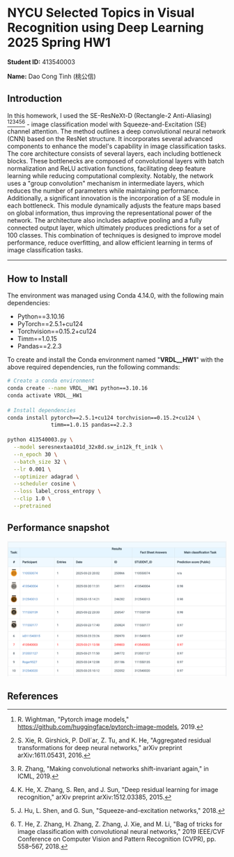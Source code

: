 # NYCU Selected Topics in Visual Recognition using Deep Learning 2025 Spring HW1

**Student ID:** 413540003

**Name:** Dao Cong Tinh (桃公信)

## Introduction

In this homework, I used the SE-ResNeXt-D (Rectangle-2 Anti-Aliasing) [^1][^2][^3][^4][^5][^6] - image classification model with Squeeze-and-Excitation (SE) channel attention. The method outlines a deep convolutional neural network (CNN) based on the ResNet structure. It incorporates several advanced components to enhance the model's capability in image classification tasks. The core architecture consists of several layers, each including bottleneck blocks. These bottlenecks are composed of convolutional layers with batch normalization and ReLU activation functions, facilitating deep feature learning while reducing computational complexity. Notably, the network uses a "group convolution" mechanism in intermediate layers, which reduces the number of parameters while maintaining performance. Additionally, a significant innovation is the incorporation of a SE module in each bottleneck. This module dynamically adjusts the feature maps based on global information, thus improving the representational power of the network. The architecture also includes adaptive pooling and a fully connected output layer, which ultimately produces predictions for a set of 100 classes. This combination of techniques is designed to improve model performance, reduce overfitting, and allow efficient learning in terms of image classification tasks.

---

## How to Install

The environment was managed using Conda 4.14.0, with the following main dependencies:
- Python==3.10.16
- PyTorch==2.5.1+cu124
- Torchvision==0.15.2+cu124
- Timm==1.0.15
- Pandas==2.2.3

To create and install the Conda environment named "**VRDL__HW1**" with the above required dependencies, run the following commands:
```bash
# Create a conda environment
conda create --name VRDL__HW1 python==3.10.16
conda activate VRDL__HW1

# Install dependencies
conda install pytorch==2.5.1+cu124 torchvision==0.15.2+cu124 \
              timm==1.0.15 pandas==2.2.3

python 413540003.py \
  --model seresnextaa101d_32x8d.sw_in12k_ft_in1k \
  --n_epoch 30 \
  --batch_size 32 \
  --lr 0.001 \
  --optimizer adagrad \
  --scheduler cosine \
  --loss label_cross_entropy \
  --clip 1.0 \
  --pretrained
```
## Performance snapshot
![leaderboard](leaderboard.png)

## References
[^1]: R. Wightman, "Pytorch image models," https://github.com/huggingface/pytorch-image-models, 2019.

[^2]: S. Xie, R. Girshick, P. Doll´ar, Z. Tu, and K. He, "Aggregated residual transformations for deep neural networks," arXiv preprint arXiv:1611.05431, 2016.

[^3]: R. Zhang, "Making convolutional networks shift-invariant again," in ICML, 2019.

[^4]: K. He, X. Zhang, S. Ren, and J. Sun, "Deep residual learning for image recognition," arXiv preprint arXiv:1512.03385, 2015.

[^5]: J. Hu, L. Shen, and G. Sun, "Squeeze-and-excitation networks," 2018.

[^6]: T. He, Z. Zhang, H. Zhang, Z. Zhang, J. Xie, and M. Li, "Bag of tricks for image classification with convolutional neural networks," 2019 IEEE/CVF Conference on Computer Vision and Pattern Recognition (CVPR), pp. 558–567, 2018.